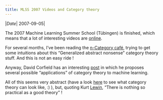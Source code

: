 ```yaml
---
title: MLSS 2007 Videos and Category theory
---
```

|*Date*| 2007-09-05|

The 2007 Machine Learning Summer School (Tübingen) is finished, which means that a lot of interesting videos are [online](http://videolectures.net/mlss07_tuebingen/).

For several months, I’ve been reading the [n-Category café](http://golem.ph.utexas.edu/category/), trying to get some intuitions about this “Generalized abstract nonsense” category theory stuff. And this is not an easy ride !

Anyway, David Corfield has an interesting [post](http://golem.ph.utexas.edu/category/2007/09/category_theory_in_machine_lea.html) in which he proposes several possible “applications” of category theory to machine learning.

All of this seems very abstract (have a look [here](http://en.wikipedia.org/wiki/Monoidal_category) to see what category theory can look like, :) ), but, quoting Kurt [Lewin](http://www.infed.org/thinkers/et-lewin.htm), “There is nothing so practical as a good theory” !
